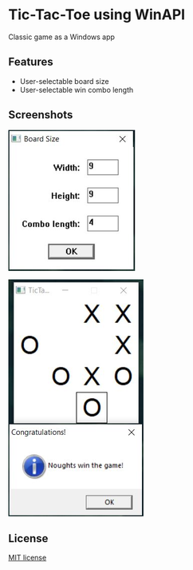 # Tic-Tac-Toe using WinAPI
Classic game as a Windows app

## Features
* User-selectable board size
* User-selectable win combo length

## Screenshots
![Screenshot](screenshots/1.jpg)   
   
![Screenshot](screenshots/2.jpg)

## License
[MIT license](LICENSE.txt)
